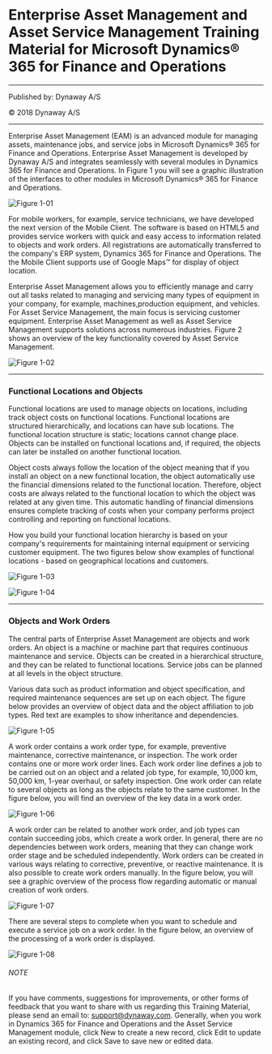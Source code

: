 # Enterprise Asset Management and Asset Service Management Training Material for Microsoft Dynamics® 365 for Finance and Operations

---

Published by: Dynaway A/S

© 2018 Dynaway A/S

---

Enterprise Asset Management (EAM) is an advanced module for managing assets, maintenance jobs, and service jobs in Microsoft Dynamics® 365 for Finance and Operations. Enterprise Asset Management is developed by Dynaway A/S and integrates seamlessly with several modules in Dynamics 365 for Finance and Operations. In Figure 1 you will see a graphic illustration of the interfaces to other modules in Microsoft Dynamics® 365 for Finance and Operations.


![Figure 1-01](/Figures/01-01_PPT_Figure_1_AX7_ASM.png)


For mobile workers, for example, service technicians, we have developed the next version of the Mobile Client. The software is based on HTML5 and provides service workers with quick and easy access to information related to objects and work orders. All registrations are automatically transferred to the company's ERP system, Dynamics 365 for Finance and Operations. The the Mobile Client supports use of Google Maps™ for display of object location.


Enterprise Asset Management allows you to efficiently manage and carry out all tasks related to managing and servicing many types of equipment in your company, for example, machines,production equipment, and vehicles. For Asset Service Management, the main focus is servicing customer equipment. Enterprise Asset Management as well as Asset Service Management supports solutions across numerous industries. Figure 2 shows an overview of the key functionality covered by Asset Service Management.


![Figure 1-02](/Figures/01-02_PPT_Figure_2_AX7_ASM_Rel_1711_Fall.png)

---


### Functional Locations and Objects

Functional locations are used to manage objects on locations, including track object costs on functional locations. Functional locations are structured hierarchically, and locations can have sub locations. The functional location structure is static; locations cannot change place. Objects can be installed on functional locations and, if required, the objects can later be installed on another functional location.


Object costs always follow the location of the object meaning that if you install an object on a new functional location, the object automatically use the financial dimensions related to the functional location. Therefore, object costs are always related to the functional location to which the object was related at any given time. This automatic handling of financial dimensions ensures complete tracking of costs when your company performs project controlling and reporting on functional locations.


How you build your functional location hierarchy is based on your company's requirements for maintaining internal equipment or servicing customer equipment. The two figures below show examples of functional locations - based on geographical locations and customers.



![Figure 1-03](/Figures/01-03_FuncLocHierarchy_Site_AX7.png)



![Figure 1-04](/Figures/01-04_FuncLocHierarchy_Customer_AX7.png)


---


### Objects and Work Orders


The central parts of Enterprise Asset Management are objects and work orders. An object is a machine or machine part that requires continuous maintenance and service. Objects can be created in a hierarchical structure, and they can be related to functional locations. Service jobs can be planned at all levels in the object structure.

Various data such as product information and object specification, and required maintenance sequences are set up on each object. The figure below provides an overview of object data and the object affiliation to job types. Red text are examples to show inheritance and dependencies.


![Figure 1-05](/Figures/01-05_Overview_ObjectData_And_ConnectionToJobType_AX7_ASM.png)


A work order contains a work order type, for example, preventive maintenance, corrective maintenance, or inspection. The work order contains one or more work order lines. Each work order line defines a job to be carried out on an object and a related job type, for example, 10,000 km, 50,000 km, 1-year overhaul, or safety inspection. One work order can relate to several objects as long as the objects relate to the same customer. In the figure below, you will find an overview of the key data in a work order.


![Figure 1-06](/Figures/01-06_WO_HeaderAndLines_v103_ASM.png)


A work order can be related to another work order, and job types can contain succeeding jobs, which create a work order. In general, there are no dependencies between work orders, meaning that they can change work order stage and be scheduled independently. Work orders can be created in various ways relating to corrective, preventive, or reactive maintenance. It is also possible to create work orders manually. In the figure below, you will see a graphic overview of the process flow regarding automatic or manual creation of work orders.



![Figure 1-07](/Figures/01-07_ProcessFlow_CreateWO_AX7.png)


There are several steps to complete when you want to schedule and execute a service job on a work order. In the figure below, an overview of the processing of a work order is displayed.


![Figure 1-08](/Figures/01-08_WO_FlowDiagram_AX7_ASM02.png)


###### NOTE

If you have comments, suggestions for improvements, or other forms of feedback that you want to share with us regarding this Training Material, please send an email to: support@dynaway.com. Generally, when you work in Dynamics 365 for Finance and Operations and the Asset Service Management module, click New to create a new record, click Edit to update an existing record, and click Save to save new or edited data.



